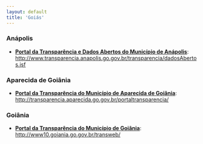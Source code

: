 ```yaml
---
layout: default
title: 'Goiás'
---
```


### Anápolis

- **[Portal da Transparência e Dados Abertos do Município de Anápolis](http://www.transparencia.anapolis.go.gov.br/transparencia/dadosAbertos.jsf)**: http://www.transparencia.anapolis.go.gov.br/transparencia/dadosAbertos.jsf

### Aparecida de Goiânia

- **[Portal da Transparência do Município de Aparecida de Goiânia](http://transparencia.aparecida.go.gov.br/portaltransparencia/)**: http://transparencia.aparecida.go.gov.br/portaltransparencia/

### Goiânia

- **[Portal da Transparência do Município de Goiânia](http://www10.goiania.go.gov.br/transweb/)**: http://www10.goiania.go.gov.br/transweb/
